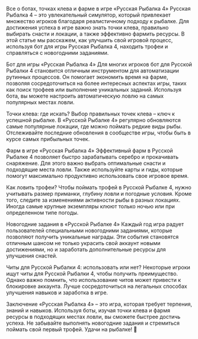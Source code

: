 Все о ботах, точках клева и фарме в игре «Русская Рыбалка 4»
Русская Рыбалка 4 – это увлекательный симулятор, который привлекает множество игроков благодаря реалистичному подходу к рыбалке. Для достижения успеха в игре важно знать точки клева, правильно выбирать снасти и локации, а также эффективно фармить ресурсы. В этой статье мы расскажем, как улучшить свой игровой процесс, используя бот для игры Русская Рыбалка 4, находить трофеи и справляться с новогодними заданиями.

Бот для игры «Русская Рыбалка 4»
Для многих игроков бот для Русской Рыбалки 4 становится отличным инструментом для автоматизации рутинных процессов. Он помогает экономить время на фарме, позволяя сосредоточиться на более интересных аспектах игры, таких как поиск трофеев или выполнение уникальных заданий. Используя бота, вы можете настроить автоматическую ловлю на самых популярных местах ловли.

Точки клева: где искать?
Выбор правильных точек клева – ключ к успешной рыбалке. В «Русской Рыбалке 4» регулярно обновляются самые популярные локации, где можно поймать редкие виды рыбы. Отслеживайте последние обновления в сообществе игры, чтобы быть в курсе самых прибыльных точек.

Фарм в игре «Русская Рыбалка 4»
Эффективный фарм в Русской Рыбалке 4 позволяет быстро зарабатывать серебро и прокачивать снаряжение. Для этого важно выбрать оптимальные снасти и подходящие места ловли. Также используйте карты и гиды, которые помогут максимально продуктивно использовать свое игровое время.

Как ловить трофеи?
Чтобы поймать трофей в Русской Рыбалке 4, нужно учитывать размер приманки, глубину ловли и погодные условия. Кроме того, следите за изменениями активности рыбы в разных локациях. Иногда самые крупные экземпляры клюют только ночью или при определенном типе погоды.

Новогодние задания в «Русской Рыбалке 4»
Каждый год игра радует пользователей специальными новогодними заданиями, которые позволяют получить уникальные награды. Эти события становятся отличным шансом не только украсить свой аккаунт новыми достижениями, но и заработать дополнительные ресурсы для улучшения снастей.

Читы для Русской Рыбалки 4: использовать или нет?
Некоторые игроки ищут читы для Русской Рыбалки 4, чтобы получить преимущество. Однако важно помнить, что использование читов может привести к блокировке аккаунта. Лучше сосредоточиться на легальных способах улучшения навыков и заработка в игре.

Заключение
«Русская Рыбалка 4» – это игра, которая требует терпения, знаний и навыков. Используя боты, изучая точки клева и фармя ресурсы в подходящих местах ловли, вы сможете быстрее достичь успеха. Не забывайте выполнять новогодние задания и стремиться поймать свой первый трофей. Удачи на рыбалке! 🎣
